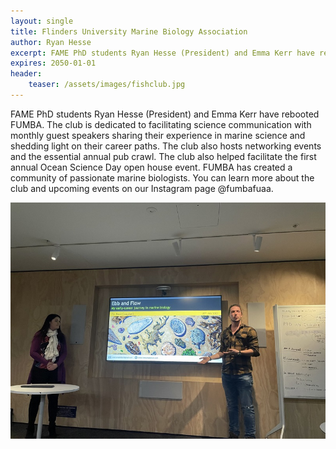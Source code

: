 ```yaml
---
layout: single
title: Flinders University Marine Biology Association 
author: Ryan Hesse
excerpt: FAME PhD students Ryan Hesse (President) and Emma Kerr have rebooted FUMBA.
expires: 2050-01-01
header:
    teaser: /assets/images/fishclub.jpg
---
```


FAME PhD students Ryan Hesse (President) and Emma Kerr have rebooted FUMBA. The club is dedicated to facilitating science communication with monthly guest speakers sharing their experience in marine science and shedding light on their career paths. The club also hosts networking events and the essential annual pub crawl. The club also helped facilitate the first annual Ocean Science Day open house event. FUMBA has created a community of passionate marine biologists. You can learn more about the club and upcoming events on our Instagram page @fumbafuaa.

![](/assets/images/fishclub.jpg)